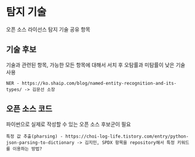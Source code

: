 # 탐지 기술

오픈 소스 라이선스 탐지 기술 공유 항목

## 기술 후보

기술과 관련된 항목, 가능한 모든 항목에 대해서 서치 후 오탐률과 미탐률이 낮은 기술 사용

```
NER - https://ko.shaip.com/blog/named-entity-recognition-and-its-types/ -> 김문선 소장

```

## 오픈 소스 코드

파이썬으로 실제로 작성할 수 있는 오픈 소스 후보군이 필요

```
특정 값 추출(pharsing) - https://choi-log-life.tistory.com/entry/python-json-parsing-to-dictionary -> 김지민, SPDX 항목을 repository해서 특정 키워드를 이용하는 방법?
```